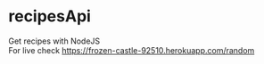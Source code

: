 # recipesApi
Get recipes with NodeJS <br>
For live check https://frozen-castle-92510.herokuapp.com/random
